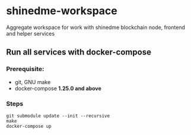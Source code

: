 # shinedme-workspace
Aggregate workspace for work with shinedme blockchain node, frontend and helper services

## Run all services with docker-compose

### Prerequisite:
- git, GNU make
- docker-compose **1.25.0 and above**

### Steps
```
git submodule update --init --recursive
make
docker-compose up
```
